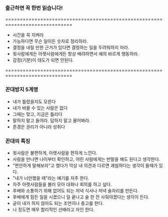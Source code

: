 ### 출근하면 꼭 한번 읽습니다!

=============================================================================

- 시간을 꼭 지켜라 
- 가능하다면 무슨 일이든 숫자로 정리하라. 
- 결정을 내릴 만한 근거가 있다면 결정하는 일을 두려워하지 마라. 
- 윗사람에게든 아랫사람에게든 항상 배려하면서 예의 바르게 행동하라. 
- 감정(기분)이 태도가 되면 안된다.

=============================================================================

### 꼰대방지 5계명

- 내가 틀렸을지도 모른다  
- 내가 바꿀 수 있는 사람은 없다  
- 그때는 맞고, 지금은 틀리다  
- 말하지 말고 들어라. 답하지 말고 물어봐라.  
- 존경은 권리가 아니라 성취다  



### 꼰대의 특징

- 윗사람은 불편하게, 아랫사람을 편하게 느낀다.   
- 사람을 만나면 나이부터 확인하고, 어린 사람에게는 반말을 해도 된다고 생각한다.    
- "편안하게 말해보라"고 했다가 막상 내 의견과 다르면 괘씸하다는 생각이 들때가 있다.  
- "내가 너만했을 때"라는 얘기를 자주 한다.   
- 자주 아랫사람들을 불러 모아 대화나 회의를 하고 싶다.   
- 후배와 소통하기 위해 없어도 되는 저녁 식사나 저녁 술자리를 만든다.  
- 후배에게 힘든 일을 시켰으니 일 끝나고 술 한 잔 사줘야겠다는 생각이 든다.  
- 굳이 내가 하지 않아도 되는 조언이나 충고를 한다.  
- 나 정도면 매우 합리적인 선배라고 자인 한다.  


   